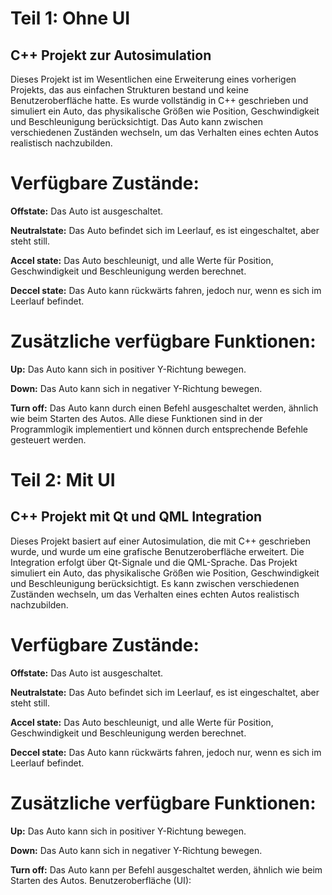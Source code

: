 # Teil 1: Ohne UI
## C++ Projekt zur Autosimulation

Dieses Projekt ist im Wesentlichen eine Erweiterung eines vorherigen Projekts, das aus einfachen Strukturen bestand und keine Benutzeroberfläche hatte.
Es wurde vollständig in C++ geschrieben und simuliert ein Auto, das physikalische Größen wie Position, Geschwindigkeit und Beschleunigung berücksichtigt.
Das Auto kann zwischen verschiedenen Zuständen wechseln, um das Verhalten eines echten Autos realistisch nachzubilden.

# Verfügbare Zustände:

**Offstate:** Das Auto ist ausgeschaltet. 

**Neutralstate:** Das Auto befindet sich im Leerlauf, es ist eingeschaltet, aber steht still.

**Accel state:** Das Auto beschleunigt, und alle Werte für Position, Geschwindigkeit und Beschleunigung werden berechnet.

**Deccel state:** Das Auto kann rückwärts fahren, jedoch nur, wenn es sich im Leerlauf befindet.

# Zusätzliche verfügbare Funktionen:

**Up:** Das Auto kann sich in positiver Y-Richtung bewegen.

**Down:** Das Auto kann sich in negativer Y-Richtung bewegen.

**Turn off:** Das Auto kann durch einen Befehl ausgeschaltet werden, ähnlich wie beim Starten des Autos.
Alle diese Funktionen sind in der Programmlogik implementiert und können durch entsprechende Befehle gesteuert werden.

# Teil 2: Mit UI
##  C++ Projekt mit Qt und QML Integration

Dieses Projekt basiert auf einer Autosimulation, die mit C++ geschrieben wurde, und wurde um eine grafische Benutzeroberfläche erweitert. Die Integration erfolgt über Qt-Signale und die QML-Sprache.
Das Projekt simuliert ein Auto, das physikalische Größen wie Position, Geschwindigkeit und Beschleunigung berücksichtigt. Es kann zwischen verschiedenen Zuständen wechseln, um das Verhalten eines echten Autos realistisch nachzubilden.

# Verfügbare Zustände:

**Offstate:** Das Auto ist ausgeschaltet.

**Neutralstate:** Das Auto befindet sich im Leerlauf, es ist eingeschaltet, aber steht still.

**Accel state:** Das Auto beschleunigt, und alle Werte für Position, Geschwindigkeit und Beschleunigung werden berechnet.

**Deccel state:** Das Auto kann rückwärts fahren, jedoch nur, wenn es sich im Leerlauf befindet.

# Zusätzliche verfügbare Funktionen:

**Up:** Das Auto kann sich in positiver Y-Richtung bewegen.

**Down:** Das Auto kann sich in negativer Y-Richtung bewegen.

**Turn off:** Das Auto kann per Befehl ausgeschaltet werden, ähnlich wie beim Starten des Autos.
Benutzeroberfläche (UI):

